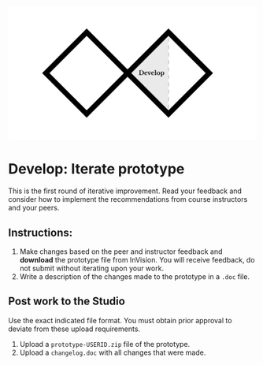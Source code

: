 ![Double Diamond Develop Phase graphic](/assets/dd-process-develop-1200px@2x.png)

# Develop: Iterate prototype

This is the first round of iterative improvement. Read your feedback and consider how to implement the recommendations from course instructors and your peers.

## Instructions:

1. Make changes based on the peer and instructor feedback and **download** the prototype file from InVision. You will receive feedback, do not submit without iterating upon your work. 
2. Write a description of the changes made to the prototype in a `.doc` file.

## Post work to the Studio

Use the exact indicated file format. You must obtain prior approval to deviate from these upload requirements.

1. Upload a `prototype-USERID.zip` file of the prototype.
2. Upload a `changelog.doc` with all changes that were made.



